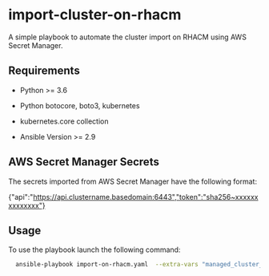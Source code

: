 # import-cluster-on-rhacm
A simple playbook to automate the cluster import on RHACM using AWS Secret Manager.

## Requirements 

- Python >= 3.6 

- Python botocore, boto3, kubernetes

- kubernetes.core collection

- Ansible Version >= 2.9 

## AWS Secret Manager Secrets 

The secrets imported from AWS Secret Manager have the following format: 

{"api":"https://api.clustername.basedomain:6443","token":"sha256~xxxxxxxxxxxxxx"}

## Usage 

To use the playbook launch the following command: 

```bash
  ansible-playbook import-on-rhacm.yaml  --extra-vars "managed_cluster_name=<managed_cluster_name> aws_access_key='<aws_access_key>' aws_secret_key='<aws_secret_key>' cluster_type=<cluster_type>"
```
